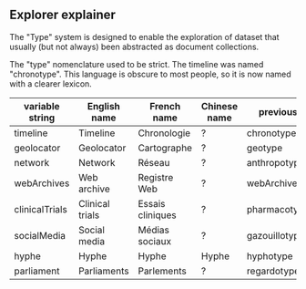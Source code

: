 ## Explorer explainer

The "Type" system is designed to enable the exploration of dataset that usually (but not always) been abstracted as document collections.

The "type" nomenclature used to be strict. The timeline was named "chronotype". This language is obscure to most people, so it is now named with a clearer lexicon.

| variable string | English name    | French name      | Chinese name | previous      |
| --------------- | --------------- | ---------------- | ------------ | ------------- |
| timeline        | Timeline        | Chronologie      | ?            | chronotype    |
| geolocator      | Geolocator      | Cartographe      | ?            | geotype       |
| network         | Network         | Réseau           | ?            | anthropotype  |
| webArchives     | Web archive     | Registre Web     | ?            | webArchive    |
| clinicalTrials  | Clinical trials | Essais cliniques | ?            | pharmacotype  |
| socialMedia     | Social media    | Médias sociaux   | ?            | gazouillotype |
| hyphe           | Hyphe           | Hyphe            | Hyphe        | hyphotype     |
| parliament      | Parliaments     | Parlements       | ?            | regardotype   |
